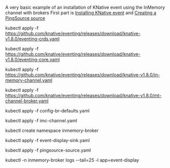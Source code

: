 A very basic example of an installation of KNative event using the InMemory channel with brokers
First part is [Installing KNative event](https://knative.dev/docs/install/yaml-install/eventing/install-eventing-with-yaml) and [Creating a PingSource source](https://knative.dev/docs/eventing/sources/ping-source)


kubectl apply -f https://github.com/knative/eventing/releases/download/knative-v1.8.0/eventing-crds.yaml

kubectl apply -f https://github.com/knative/eventing/releases/download/knative-v1.8.0/eventing-core.yaml

kubectl apply -f https://github.com/knative/eventing/releases/download/knative-v1.8.0/in-memory-channel.yaml

kubectl apply -f https://github.com/knative/eventing/releases/download/knative-v1.8.0/mt-channel-broker.yaml

kubectl apply -f config-br-defaults.yaml

kubectl apply -f imc-channel.yaml

kubectl create namespace inmemory-broker

kubectl apply -f event-display-sink.yaml

kubectl apply -f pingsource-source.yaml

kubectl -n inmemory-broker logs --tail=25 -l app=event-display






